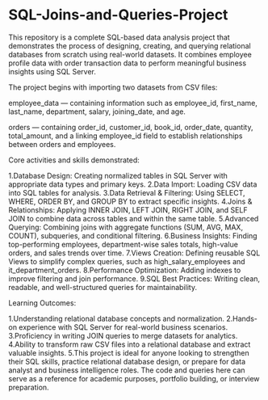 # SQL-Joins-and-Queries-Project
This repository is a complete SQL-based data analysis project that demonstrates the process of designing, creating, and querying relational databases from scratch using real-world datasets. It combines employee profile data with order transaction data to perform meaningful business insights using SQL Server.

The project begins with importing two datasets from CSV files:

employee_data — containing information such as employee_id, first_name, last_name, department, salary, joining_date, and age.

orders — containing order_id, customer_id, book_id, order_date, quantity, total_amount, and a linking employee_id field to establish relationships between orders and employees.

   Core activities and skills demonstrated:

1.Database Design: Creating normalized tables in SQL Server with appropriate data types and primary keys.
2.Data Import: Loading CSV data into SQL tables for analysis.
3.Data Retrieval & Filtering: Using SELECT, WHERE, ORDER BY, and GROUP BY to extract specific insights.
4.Joins & Relationships: Applying INNER JOIN, LEFT JOIN, RIGHT JOIN, and SELF JOIN to combine data across tables and within the same table.
5.Advanced Querying: Combining joins with aggregate functions (SUM, AVG, MAX, COUNT), subqueries, and conditional filtering.
6.Business Insights: Finding top-performing employees, department-wise sales totals, high-value orders, and sales trends over time.
7.Views Creation: Defining reusable SQL Views to simplify complex queries, such as high_salary_employees and it_department_orders.
8.Performance Optimization: Adding indexes to improve filtering and join performance.
9.SQL Best Practices: Writing clean, readable, and well-structured queries for maintainability.

  Learning Outcomes:

1.Understanding relational database concepts and normalization.
2.Hands-on experience with SQL Server for real-world business scenarios.
3.Proficiency in writing JOIN queries to merge datasets for analytics.
4.Ability to transform raw CSV files into a relational database and extract valuable insights.
5.This project is ideal for anyone looking to strengthen their SQL skills, practice relational database design, or prepare for data analyst and business intelligence roles. The code and queries here can serve as a reference for academic purposes, portfolio building, or interview preparation.

